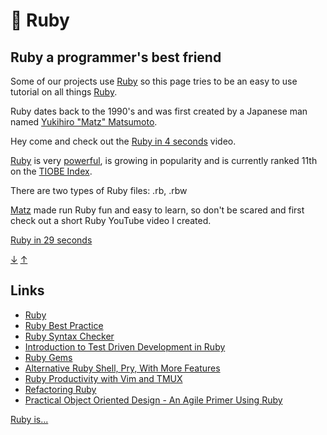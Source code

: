 # 💎 Ruby

## Ruby a programmer's best friend

Some of our projects use [Ruby](https://www.ruby-lang.org/en/) so this page
tries to be an easy to use tutorial on all things [Ruby](http://ruby-doc.org).

Ruby dates back to the 1990's and was first created by a Japanese man named
[Yukihiro "Matz" Matsumoto](https://en.wikipedia.org/wiki/Yukihiro_Matsumoto).

Hey come and check out the [Ruby in 4 seconds](https://youtu.be/ayx4fASYkZU)
video.

[Ruby](https://www.ruby-lang.org/en/) is very
[powerful](https://www.ruby-lang.org/en/documentation/success-stories/), is
growing in popularity and is currently ranked 11th on the
[TIOBE Index](http://www.tiobe.com/tiobe_index).

There are two types of Ruby files: .rb, .rbw

[Matz](https://twitter.com/matz_translated) made run Ruby fun and easy to learn,
so don't be scared and first check out a short Ruby YouTube video I created.

[Ruby in 29 seconds](https://youtu.be/2ei7S0FU65E)

[&#8595;](#watch-this-space) [&#8593;](#ruby)

## Links

- [Ruby](https://www.ruby-lang.org/en/)
- [Ruby Best Practice](https://github.com/rubocop-hq/ruby-style-guide)
- [Ruby Syntax Checker](https://github.com/rubocop-hq/rubocop)
- [Introduction to Test Driven Development in Ruby](https://blog.makersacademy.com/an-introduction-to-tdd-in-ruby-72f0a8536509)
- [Ruby Gems](https://rubygems.org/)
- [Alternative Ruby Shell, Pry, With More Features](https://github.com/pry/pry)
- [Ruby Productivity with Vim and TMUX](https://www.youtube.com/watch?v=9jzWDr24UHQ)
- [Refactoring Ruby](https://martinfowler.com/books/refactoringRubyEd.html)
- [Practical Object Oriented Design - An Agile Primer Using Ruby](https://martinfowler.com/books/refactoringRubyEd.html)

[Ruby is...](_static/images/ruby-is.png)
